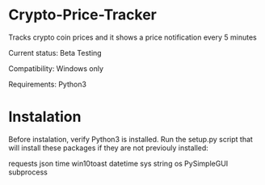 # Crypto-Price-Tracker
Tracks crypto coin prices and it shows a price notification every 5 minutes

Current status:
Beta Testing

Compatibility:
Windows only

Requirements:
Python3

# Instalation

Before instalation, verify Python3 is installed. Run the setup.py script that will install
these packages if they are not previouly installed:

requests
json
time
win10toast
datetime
sys
string
os
PySimpleGUI
subprocess
